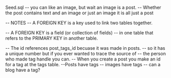 Seed.sql
-- you can like an image, but wait an image is a post.
-- Whether the post contains text and an image or just an image it is all just a post

--                        NOTES
-- A FOREIGN KEY is a key used to link two tables together.

-- A FOREIGN KEY is a field (or collection of fields)
-- in one table that refers to the PRIMARY KEY in another table.


-- The id references post_tags_id becuase it was made in posts.
-- so it has a unique number but if you ever wanted to trace the source of
 -- the person who made tag handle you can.
 -- When you create a post you make an id for a tag at the tags table.
 --Posts have tags
 -- images have tags
 -- can a blog have a tag?
